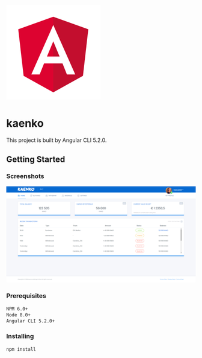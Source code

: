 # ![Angular 5+ Frontend](./imgs/angular.png)
# kaenko

This project is built by Angular CLI 5.2.0.

## Getting Started

### Screenshots

![Home Page](./imgs/home.png)

### Prerequisites

```
NPM 6.0+
Node 8.0+
Angular CLI 5.2.0+
```

### Installing

```
npm install
```

